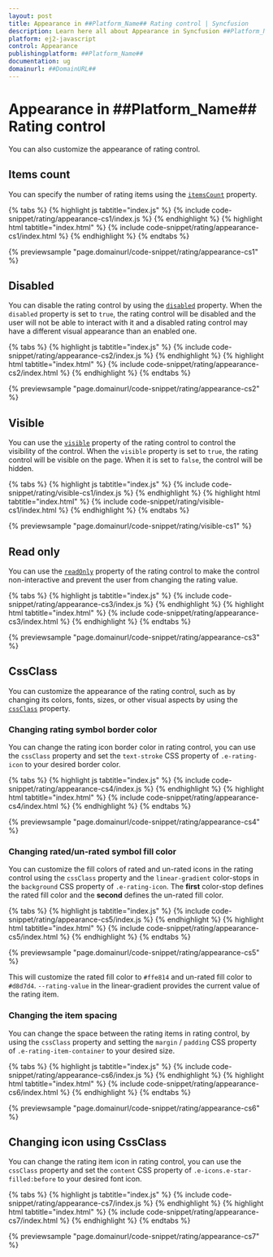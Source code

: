 ```yaml
---
layout: post
title: Appearance in ##Platform_Name## Rating control | Syncfusion
description: Learn here all about Appearance in Syncfusion ##Platform_Name## Rating control of Syncfusion Essential JS 2 and more.
platform: ej2-javascript
control: Appearance 
publishingplatform: ##Platform_Name##
documentation: ug
domainurl: ##DomainURL##
---
```


# Appearance in ##Platform_Name## Rating control

You can also customize the appearance of rating control.

## Items count

You can specify the number of rating items using the [`itemsCount`](../api/rating#itemscount) property.

{% tabs %}
{% highlight js tabtitle="index.js" %}
{% include code-snippet/rating/appearance-cs1/index.js %}
{% endhighlight %}
{% highlight html tabtitle="index.html" %}
{% include code-snippet/rating/appearance-cs1/index.html %}
{% endhighlight %}
{% endtabs %}
        
{% previewsample "page.domainurl/code-snippet/rating/appearance-cs1" %}

## Disabled

You can disable the rating control by using the [`disabled`](../api/rating#disabled) property. When the `disabled` property is set to `true`, the rating control will be disabled and the user will not be able to interact with it and a disabled rating control may have a different visual appearance than an enabled one.

{% tabs %}
{% highlight js tabtitle="index.js" %}
{% include code-snippet/rating/appearance-cs2/index.js %}
{% endhighlight %}
{% highlight html tabtitle="index.html" %}
{% include code-snippet/rating/appearance-cs2/index.html %}
{% endhighlight %}
{% endtabs %}
        
{% previewsample "page.domainurl/code-snippet/rating/appearance-cs2" %}

## Visible

You can use the [`visible`](../api/rating#visible) property of the rating control to control the visibility of the control. When the `visible` property is set to `true`, the rating control will be visible on the page. When it is set to `false`, the control will be hidden.

{% tabs %}
{% highlight js tabtitle="index.js" %}
{% include code-snippet/rating/visible-cs1/index.js %}
{% endhighlight %}
{% highlight html tabtitle="index.html" %}
{% include code-snippet/rating/visible-cs1/index.html %}
{% endhighlight %}
{% endtabs %}
        
{% previewsample "page.domainurl/code-snippet/rating/visible-cs1" %}

## Read only

You can use the [`readOnly`](../api/rating#readonly) property of the rating control to make the control non-interactive and prevent the user from changing the rating value.

{% tabs %}
{% highlight js tabtitle="index.js" %}
{% include code-snippet/rating/appearance-cs3/index.js %}
{% endhighlight %}
{% highlight html tabtitle="index.html" %}
{% include code-snippet/rating/appearance-cs3/index.html %}
{% endhighlight %}
{% endtabs %}
        
{% previewsample "page.domainurl/code-snippet/rating/appearance-cs3" %}

## CssClass

You can customize the appearance of the rating control, such as by changing its colors, fonts, sizes, or other visual aspects by using the [`cssClass`](../api/rating#cssclass) property.

### Changing rating symbol border color

You can change the rating icon border color in rating control, you can use the `cssClass` property and set the `text-stroke` CSS property of `.e-rating-icon` to your desired border color.

{% tabs %}
{% highlight js tabtitle="index.js" %}
{% include code-snippet/rating/appearance-cs4/index.js %}
{% endhighlight %}
{% highlight html tabtitle="index.html" %}
{% include code-snippet/rating/appearance-cs4/index.html %}
{% endhighlight %}
{% endtabs %}
        
{% previewsample "page.domainurl/code-snippet/rating/appearance-cs4" %}

### Changing rated/un-rated symbol fill color

You can customize the fill colors of rated and un-rated icons in the rating control using the `cssClass` property and the `linear-gradient` color-stops in the `background` CSS property of `.e-rating-icon`. The **first** color-stop defines the rated fill color and the **second** defines the un-rated fill color.

{% tabs %}
{% highlight js tabtitle="index.js" %}
{% include code-snippet/rating/appearance-cs5/index.js %}
{% endhighlight %}
{% highlight html tabtitle="index.html" %}
{% include code-snippet/rating/appearance-cs5/index.html %}
{% endhighlight %}
{% endtabs %}
        
{% previewsample "page.domainurl/code-snippet/rating/appearance-cs5" %}

This will customize the rated fill color to `#ffe814` and un-rated fill color to `#d8d7d4`. `--rating-value` in the linear-gradient provides the current value of the rating item.

### Changing the item spacing

You can change the space between the rating items in rating control, by using the `cssClass` property and setting the `margin` / `padding` CSS property of `.e-rating-item-container` to your desired size.

{% tabs %}
{% highlight js tabtitle="index.js" %}
{% include code-snippet/rating/appearance-cs6/index.js %}
{% endhighlight %}
{% highlight html tabtitle="index.html" %}
{% include code-snippet/rating/appearance-cs6/index.html %}
{% endhighlight %}
{% endtabs %}
        
{% previewsample "page.domainurl/code-snippet/rating/appearance-cs6" %}

## Changing icon using CssClass

You can change the rating item icon in rating control, you can use the `cssClass` property and set the `content` CSS property of `.e-icons.e-star-filled:before` to your desired font icon.

{% tabs %}
{% highlight js tabtitle="index.js" %}
{% include code-snippet/rating/appearance-cs7/index.js %}
{% endhighlight %}
{% highlight html tabtitle="index.html" %}
{% include code-snippet/rating/appearance-cs7/index.html %}
{% endhighlight %}
{% endtabs %}
        
{% previewsample "page.domainurl/code-snippet/rating/appearance-cs7" %}
